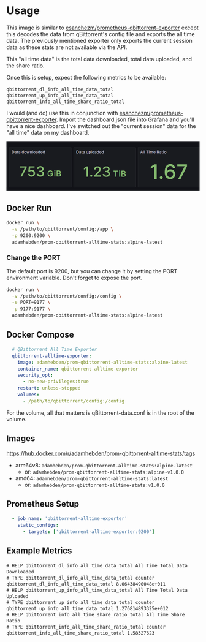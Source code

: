 # Usage

This image is similar to [esanchezm/prometheus-qbittorrent-exporter](https://github.com/esanchezm/prometheus-qbittorrent-exporter) except this decodes the data from qBittorrent's config file and exports the all time data. The previously mentioned exporter only exports the current session data as these stats are not available via the API.

This "all time data" is the total data downloaded, total data uploaded, and the share ratio.

Once this is setup, expect the following metrics to be available:

```text
qbittorrent_dl_info_all_time_data_total
qbittorrent_up_info_all_time_data_total
qbittorrent_info_all_time_share_ratio_total
```

I would (and do) use this in conjunction with [esanchezm/prometheus-qbittorrent-exporter](https://github.com/esanchezm/prometheus-qbittorrent-exporter). Import the dashboard.json file into Grafana and you'll have a nice dashboard. I've switched out the "current session" data for the "all time" data on my dashboard.

![](./dashboard.png)

## Docker Run

```bash
docker run \
  -v /path/to/qbittorrent/config:/app \
  -p 9200:9200 \
  adamhebden/prom-qbittorrent-alltime-stats:alpine-latest
```

### Change the PORT

The default port is 9200, but you can change it by setting the PORT environment variable. Don't forget to expose the port.

```bash
docker run \
  -v /path/to/qbittorrent/config:/config \
  -e PORT=9177 \
  -p 9177:9177 \
  adamhebden/prom-qbittorrent-alltime-stats:alpine-latest
```

## Docker Compose
```yaml
  # QBittorrent All Time Exporter
  qbittorrent-alltime-exporter:
    image: adamhebden/prom-qbittorrent-alltime-stats:alpine-latest
    container_name: qbittorrent-alltime-exporter
    security_opt:
      - no-new-privileges:true
    restart: unless-stopped
    volumes:
      - /path/to/qbittorrent/config:/config
```

For the volume, all that matters is qBittorrent-data.conf is in the root of the volume.

## Images
https://hub.docker.com/r/adamhebden/prom-qbittorrent-alltime-stats/tags

 - arm64v8: `adamhebden/prom-qbittorrent-alltime-stats:alpine-latest`
    - or: `adamhebden/prom-qbittorrent-alltime-stats:alpine-v1.0.0`
 - amd64: `adamhebden/prom-qbittorrent-alltime-stats:latest`
    - or: `adamhebden/prom-qbittorrent-alltime-stats:v1.0.0`

## Prometheus Setup

```yaml
  - job_name: 'qbittorrent-alltime-exporter'
    static_configs:
      - targets: ['qbittorrent-alltime-exporter:9200']
```

## Example Metrics

```text
# HELP qbittorrent_dl_info_all_time_data_total All Time Total Data Downloaded
# TYPE qbittorrent_dl_info_all_time_data_total counter
qbittorrent_dl_info_all_time_data_total 8.06438490048e+011
# HELP qbittorrent_up_info_all_time_data_total All Time Total Data Uploaded
# TYPE qbittorrent_up_info_all_time_data_total counter
qbittorrent_up_info_all_time_data_total 1.276814893325e+012
# HELP qbittorrent_info_all_time_share_ratio_total All Time Share Ratio
# TYPE qbittorrent_info_all_time_share_ratio_total counter
qbittorrent_info_all_time_share_ratio_total 1.58327623
```
